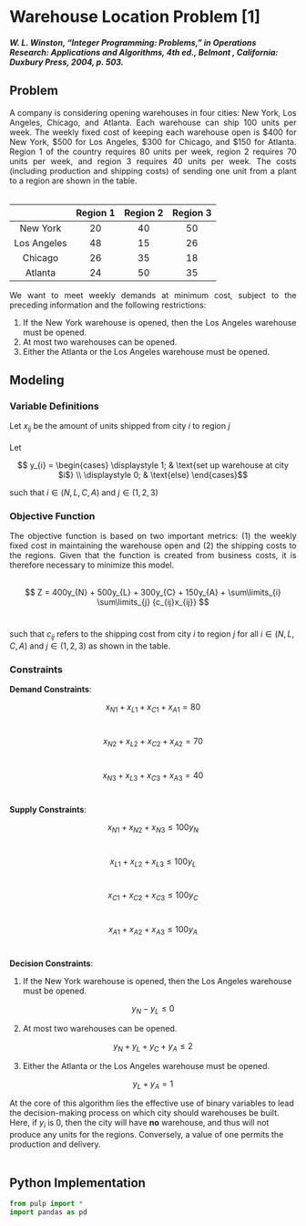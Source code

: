 # Warehouse Location Problem [1]
#### *W. L. Winston, “Integer Programming: Problems,” in Operations Research: Applications and Algorithms, 4th ed., Belmont , California: Duxbury Press, 2004, p. 503.*

## Problem
<div align='justify';>
A company is considering opening warehouses in four cities: New York, Los Angeles, Chicago, and Atlanta. Each warehouse can ship 100 units per week. The weekly fixed cost of keeping each warehouse open is $400 for New York, $500 for Los Angeles, $300 for Chicago, and $150 for Atlanta. Region 1 of the country requires 80 units per week, region 2 requires 70 units per week, and region 3 requires 40 units per week. The costs (including production and shipping costs) of sending one unit from a plant to a region are shown in the table. <br /><br />
</div>

|               | Region 1 | Region 2 | Region 3 |
| :-----------: | :------: | :------: | :------: |
| New York      | 20       | 40       | 50       |
| Los Angeles   | 48       | 15       | 26       |
| Chicago       | 26       | 35       | 18       |
| Atlanta       | 24       | 50       | 35       |

<div align='justify';>
We want to meet weekly demands at minimum cost, subject to the preceding information and the following restrictions:
	
1. If the New York warehouse is opened, then the Los Angeles warehouse must be opened.
2. At most two warehouses can be opened.
3. Either the Atlanta or the Los Angeles warehouse must be opened.
	
</div>

## Modeling
### Variable Definitions

Let $x_{ij}$ be the amount of units shipped from city $i$ to region $j$ <br /><br />
Let

$$ y_{i} = \begin{cases}
  \displaystyle 1; & \text{set up warehouse at city $i$} \\
  \displaystyle 0; & \text{else}
\end{cases}$$

such that $i \in {(N, L, C, A)}$ and $j \in {(1, 2, 3)}$

### Objective Function

<div align='justify';>
The objective function is based on two important metrics: (1) the weekly fixed cost in maintaining the warehouse open and (2) the shipping costs to the regions. Given that the function is created from business costs, it is therefore necessary to minimize this model. <br /><br />
</div>

$$ Z = 400y_{N} + 500y_{L} + 300y_{C} + 150y_{A} + \sum\limits_{i} \sum\limits_{j} {c_{ij}x_{ij}} $$ <br /> 

such that $c_{ij}$ refers to the shipping cost from city $i$ to region $j$ for all $i \in {(N, L, C, A)}$ and $j \in {(1, 2, 3)}$ as shown in the table.

### Constraints

**Demand Constraints**: <br />

$$x_{N1}+x_{L1}+x_{C1}+x_{A1} = 80$$ <br />

$$x_{N2}+x_{L2}+x_{C2}+x_{A2} = 70$$ <br />

$$x_{N3}+x_{L3}+x_{C3}+x_{A3} = 40$$ <br />

**Supply Constraints**: <br />

$$x_{N1}+x_{N2}+x_{N3} \le 100y_{N}$$ <br />

$$x_{L1}+x_{L2}+x_{L3} \le 100y_{L}$$ <br />

$$x_{C1}+x_{C2}+x_{C3} \le 100y_{C}$$ <br />

$$x_{A1}+x_{A2}+x_{A3} \le 100y_{A}$$ <br />

**Decision Constraints**: <br />

1. If the New York warehouse is opened, then the Los Angeles warehouse must be opened.

$$y_{N} - y_{L} \le 0$$ 

2. At most two warehouses can be opened.

$$y_{N} + y_{L} + y_{C} + y_{A} \le 2$$ 

3. Either the Atlanta or the Los Angeles warehouse must be opened.

$$y_{L} + y_{A} = 1$$ 


At the core of this algorithm lies the effective use of binary variables to lead the decision-making process on which city should warehouses be built. Here, if $y_{i}$ is 0, then the city will have **no** warehouse, and thus will not produce any units for the regions. Conversely, a value of one permits the production and delivery.
<br /><br />

## Python Implementation
```python
from pulp import *
import pandas as pd
```
